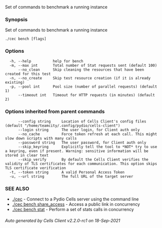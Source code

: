 Set of commands to benchmark a running instance

### Synopsis

Set of commands to benchmark a running instance

```
./cec bench [flags]
```

### Options

```
  -h, --help          help for bench
  -m, --max int       Total number of Stat requests sent (default 100)
      --no_clean      Skip cleaning the resources that have been created for this test
  -n, --no_create     Skip test resource creation (if it is already existing)
  -p, --pool int      Pool size (number of parallel requests) (default 1)
      --timeout int   Timeout for HTTP requests (in minutes) (default 2)
```

### Options inherited from parent commands

```
      --config string     Location of Cells Client's config files (default "/home/teamcity/.config/pydio/cells-client")
      --login string      The user login, for Client auth only
      --no_cache          Force token refresh at each call. This might slow down scripts with many calls
      --password string   The user password, for Client auth only
      --skip_keyring      Explicitly tell the tool to *NOT* try to use a keyring, even if present. Warning: sensitive information will be stored in clear text
      --skip_verify       By default the Cells Client verifies the validity of TLS certificates for each communication. This option skips TLS certificate verification
  -t, --token string      A valid Personal Access Token
  -u, --url string        The full URL of the target server
```

### SEE ALSO

* [./cec](./cec)	 - Connect to a Pydio Cells server using the command line
* [./cec bench share_access](./cec-bench-share-access)	 - Access a public link in concurrency
* [./cec bench stat](./cec-bench-stat)	 - Perform a set of stats calls in concurrency

###### Auto generated by Cells Client v2.2.0-rc1 on 18-Sep-2021
